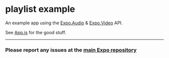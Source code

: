 # playlist example

An example app using the [Expo.Audio](https://docs.expo.io/versions/latest/sdk/audio/) & [Expo.Video](https://docs.expo.io/versions/latest/sdk/video/) API.

See [App.js](https://github.com/expo/playlist-example/blob/master/App.js) for the good stuff.

---

### Please report any issues at the [main Expo repository](https://github.com/expo/expo/issues)
